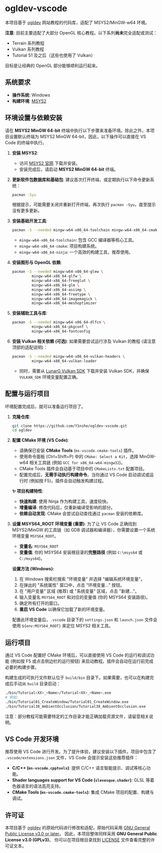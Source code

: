 # ogldev-vscode

本项目基于 [ogldev](https://www.ogldev.org/index.html) 网站教程的代码库，适配了 MSYS2/MinGW-w64 环境。

**注意**: 目前主要适配了大部分 OpenGL 核心教程。以下系列**尚未**完全适配或测试：
*   Terrain 系列教程
*   Vulkan 系列教程
*   Tutorial 51 及之后（这些也使用了 Vulkan）

目标是让经典的 OpenGL 部分能够顺利运行起来。

## 系统要求

*   **操作系统**: Windows
*   **构建环境**: [MSYS2](https://www.msys2.org/)

## 环境设置与依赖安装

请在 **MSYS2 MinGW 64-bit** 终端中执行以下步骤来准备环境。除此之外，本项目设置默认终端为 MSYS2 MinGW 64-bit，因此，以下操作可以直接在 VS Code 的终端中执行。

1.  **安装 MSYS2**:
    *   访问 [MSYS2 官网](https://www.msys2.org/) 下载并安装。
    *   安装完成后，请启动 **MSYS2 MinGW 64-bit** 终端。

2.  **更新软件包数据库和基础包**:
    建议首次打开终端，或定期执行以下命令更新系统：
    ```bash
    pacman -Syu
    ```
    根据提示，可能需要关闭并重新打开终端，再次执行 `pacman -Syu`，直至提示没有更多更新。

3.  **安装基础开发工具**:
    ```bash
    pacman -S --needed mingw-w64-x86_64-toolchain mingw-w64-x86_64-cmake mingw-w64-x86_64-ninja
    ```
    *   `mingw-w64-x86_64-toolchain`: 包含 GCC 编译器等核心工具。
    *   `mingw-w64-x86_64-cmake`: 项目构建系统。
    *   `mingw-w64-x86_64-ninja`: 一个高效的构建工具，推荐使用。

4.  **安装图形与 OpenGL 依赖**:
    ```bash
    pacman -S --needed mingw-w64-x86_64-glew \
             mingw-w64-x86_64-glfw \
             mingw-w64-x86_64-freeglut \
             mingw-w64-x86_64-glm \
             mingw-w64-x86_64-assimp \
             mingw-w64-x86_64-freetype \
             mingw-w64-x86_64-imagemagick \
             mingw-w64-x86_64-meshoptimizer
    ```

5.  **安装辅助工具与库**:
    ```bash
    pacman -S --needed mingw-w64-x86_64-dlfcn \
             mingw-w64-x86_64-pkgconf \
             mingw-w64-x86_64-fontconfig
    ```

6.  **安装 Vulkan 相关依赖 (可选)**:
    如果需要尝试运行涉及 Vulkan 的教程 (请注意顶部的适配说明)：
    ```bash
    pacman -S --needed mingw-w64-x86_64-vulkan-headers \
             mingw-w64-x86_64-vulkan-loader
    ```
    *   同时，需要从 [LunarG Vulkan SDK](https://vulkan.lunarg.com/sdk/home) 下载并安装 Vulkan SDK，并确保 `VULKAN_SDK` 环境变量配置正确。

## 配置与运行项目

环境配置完成后，就可以准备运行项目了。

1.  **克隆仓库**:
    ```bash
    git clone https://github.com/Y1nshe/ogldev-vscode.git
    cd ogldev
    ```

2.  **配置 CMake 环境 (VS Code)**:
    *   请确保已安装 **CMake Tools** (`ms-vscode.cmake-tools`) 插件。
    *   使用命令面板 (Ctrl+Shift+P) 中的 `CMake: Select a Kit`，选择 MinGW-w64 相关工具链 (例如 `GCC for x86_64-w64-mingw32`)。
    *   CMake Tools 插件会自动基于项目中的 `CMakeLists.txt` 配置项目。
    *   配置完成后，**无需手动执行构建命令**。当你通过 VS Code 启动调试或运行时 (例如按 F5)，插件会自动触发构建过程。

    **✨ 项目构建特性**:
    *   **快速构建**: 使用 Ninja 作为构建工具，速度较快。
    *   **增量编译**: 修改代码后，仅重新编译受影响的部分。
    *   **依赖自动发现**: CMake 会尝试自动查找通过 `pacman` 安装的依赖库。

3.  **设置 MSYS64_ROOT 环境变量 (重要)**:
    为了让 VS Code 正确找到 MSYS2/MinGW 的工具链（如 GDB 调试器和编译器），你需要设置一个系统环境变量 `MSYS64_ROOT`。
    *   **变量名**: `MSYS64_ROOT`
    *   **变量值**: 你的 MSYS64 安装根目录的**完整路径** (例如 `C:\msys64` 或 `C:/msys64`)。

    **设置方法 (Windows):**
    1.  在 Windows 搜索栏搜索 "环境变量" 并选择 "编辑系统环境变量"。
    2.  在弹出的 "系统属性" 窗口中，点击 "环境变量..." 按钮。
    3.  在 "用户变量" 区域 (推荐) 或 "系统变量" 区域，点击 "新建..."。
    4.  输入变量名 `MSYS64_ROOT` 和对应的变量值 (你的 MSYS64 安装路径)。
    5.  确定所有打开的窗口。
    6.  **重启 VS Code** 以确保它加载了新的环境变量。

    配置此环境变量后，`.vscode` 目录下的 `settings.json` 和 `launch.json` 文件会使用 `${env:MSYS64_ROOT}` 来定位 MSYS2 相关工具。

## 运行项目

通过 VS Code 配置好 CMake 环境后，可以直接使用 VS Code 的运行和调试功能 (例如按 F5 或点击侧边栏的运行按钮) 来启动教程。插件会自动在运行前完成必要的构建步骤。

构建生成的可执行文件默认位于 `build/bin` 目录下。如果需要，也可以在构建完成后手动从 `build` 目录启动：

```bash
./bin/Tutorial<XX>_<Name>/Tutorial<XX>_<Name>.exe
# 例如:
./bin/Tutorial01_CreateWindow/Tutorial01_CreateWindow.exe
./bin/Tutorial38_AmbientOcclusion/Tutorial38_AmbientOcclusion.exe
```
注意：部分教程可能需要特定的工作目录才能正确加载资源文件，请留意相关说明。

## VS Code 开发环境

推荐使用 VS Code 进行开发。为了提升体验，建议安装以下插件。项目中包含了 `.vscode/extensions.json` 文件，VS Code 会提示安装这些推荐插件：

*   **C/C++ (`ms-vscode.cpptools`)**: 提供 C/C++ 语言智能提示、调试等核心功能。
*   **Shader languages support for VS Code (`slevesque.shader`)**: GLSL 等着色器语言的语法高亮支持。
*   **CMake Tools (`ms-vscode.cmake-tools`)**: 集成 CMake 项目的配置、构建与调试。

## 许可证

本项目基于 [ogldev](http://ogldev.atspace.co.uk/) 的原始代码进行修改和适配，原始代码采用 [GNU General Public License v3.0 or later](http://www.gnu.org/licenses/gpl-3.0.html)。
因此，本项目整体同样采用 **GNU General Public License v3.0 (GPLv3)**。
你可以在项目根目录找到 [LICENSE](LICENSE) 文件查看完整的许可证文本。
